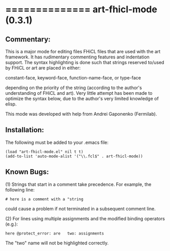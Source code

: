 ==============
art-fhicl-mode (0.3.1)
==============

Commentary:
-----------

 This is a major mode for editing files FHiCL files that are used
 with the art framework.  It has rudimentary commenting features and
 indentation support.  The syntax highlighting is done such that
 strings reserved to/used by FHiCL or art are placed in either:

   constant-face,
   keyword-face,
   function-name-face, or
   type-face

 depending on the priority of the string (according to the author's
 understanding of FHiCL and art).  Very little attempt has been made
 to optimize the syntax below, due to the author's very limited
 knowledge of elisp.

 This mode was developed with help from Andrei Gaponenko (Fermilab).

Installation:
-------------

 The following must be added to your .emacs file:

    (load "art-fhicl-mode.el" nil t t)
    (add-to-list 'auto-mode-alist '("\\.fcl$" . art-fhicl-mode))

Known Bugs:
-----------


 (1) Strings that start in a comment take precedence.  For example, the following line:
 
    # here is a comment with a "string
 
could cause a problem if not terminated in a subsequent comment line.

 (2) For lines using multiple assignments and the modified binding operators (e.g.):
 
    here @protect_error: are   two: assignments

The "two" name will not be highlighted correctly.
